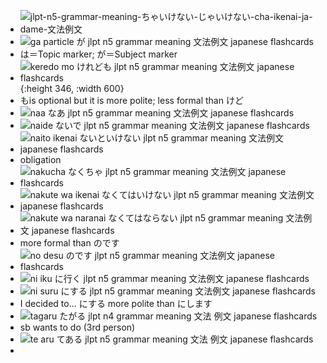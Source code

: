 - ![jlpt-n5-grammar-meaning-ちゃいけない-じゃいけない-cha-ikenai-ja-dame-文法例文](https://jlptsensei.com/wp-content/uploads/2019/08/001-jlpt-n5-grammar-meaning-%E3%81%A1%E3%82%83%E3%81%84%E3%81%91%E3%81%AA%E3%81%84-%E3%81%98%E3%82%83%E3%81%84%E3%81%91%E3%81%AA%E3%81%84-cha-ikenai-ja-dame-%E6%96%87%E6%B3%95%E4%BE%8B%E6%96%87-600x338.png?ezimgfmt=ng%3Awebp%2Fngcb1%2Frs%3Adevice%2Frscb1-1)
- ![ga particle が jlpt n5 grammar meaning 文法例文 japanese flashcards](https://jlptsensei.com/wp-content/uploads/2019/09/ga-1-particle-%E3%81%8C-jlpt-n5-grammar-meaning-%E6%96%87%E6%B3%95%E4%BE%8B%E6%96%87-japanese-flashcards-600x338.png?ezimgfmt=ng%3Awebp%2Fngcb1%2Frs%3Adevice%2Frscb1-1)
- は＝Topic marker; が＝Subject marker
- ![keredo mo けれども jlpt n5 grammar meaning 文法例文 japanese flashcards](https://jlptsensei.com/wp-content/uploads/2019/08/keredo-mo-%E3%81%91%E3%82%8C%E3%81%A9%E3%82%82-jlpt-n5-grammar-meaning-%E6%96%87%E6%B3%95%E4%BE%8B%E6%96%87-japanese-flashcards-600x338.png?ezimgfmt=ng%3Awebp%2Fngcb1%2Frs%3Adevice%2Frscb1-1){:height 346, :width 600}
- もis optional but it is more polite; less formal than けど
- ![naa なあ jlpt n5 grammar meaning 文法例文 japanese flashcards](https://jlptsensei.com/wp-content/uploads/2019/09/naa-%E3%81%AA%E3%81%82-jlpt-n5-grammar-meaning-%E6%96%87%E6%B3%95%E4%BE%8B%E6%96%87-japanese-flashcards-600x338.png?ezimgfmt=ng%3Awebp%2Fngcb1%2Frs%3Adevice%2Frscb1-1)
- ![naide ないで jlpt n5 grammar meaning 文法例文 japanese flashcards](https://jlptsensei.com/wp-content/uploads/2019/08/naide-%E3%81%AA%E3%81%84%E3%81%A7-jlpt-n5-grammar-meaning-%E6%96%87%E6%B3%95%E4%BE%8B%E6%96%87-japanese-flashcards-600x338.png?ezimgfmt=ng%3Awebp%2Fngcb1%2Frs%3Adevice%2Frscb1-1)
- ![naito ikenai ないといけない jlpt n5 grammar meaning 文法例文 japanese flashcards](https://jlptsensei.com/wp-content/uploads/2020/04/naito-ikenai-%E3%81%AA%E3%81%84%E3%81%A8%E3%81%84%E3%81%91%E3%81%AA%E3%81%84-jlpt-n5-grammar-meaning-%E6%96%87%E6%B3%95%E4%BE%8B%E6%96%87-japanese-flashcards-600x338.png?ezimgfmt=ng%3Awebp%2Fngcb1%2Frs%3Adevice%2Frscb1-1)
- obligation
- ![nakucha なくちゃ jlpt n5 grammar meaning 文法例文 japanese flashcards](https://jlptsensei.com/wp-content/uploads/2019/08/nakucha-%E3%81%AA%E3%81%8F%E3%81%A1%E3%82%83-jlpt-n5-grammar-meaning-%E6%96%87%E6%B3%95%E4%BE%8B%E6%96%87-japanese-flashcards-600x338.png?ezimgfmt=ng%3Awebp%2Fngcb1%2Frs%3Adevice%2Frscb1-1)
- ![nakute wa ikenai なくてはいけない jlpt n5 grammar meaning 文法例文 japanese flashcards](https://jlptsensei.com/wp-content/uploads/2019/08/nakute-wa-ikenai-%E3%81%AA%E3%81%8F%E3%81%A6%E3%81%AF%E3%81%84%E3%81%91%E3%81%AA%E3%81%84-jlpt-n5-grammar-meaning-%E6%96%87%E6%B3%95%E4%BE%8B%E6%96%87-japanese-flashcards-600x338.png?ezimgfmt=ng%3Awebp%2Fngcb1%2Frs%3Adevice%2Frscb1-1)
- ![nakute wa naranai なくてはならない jlpt n5 grammar meaning 文法例文 japanese flashcards](https://jlptsensei.com/wp-content/uploads/2019/08/nakute-wa-naranai-%E3%81%AA%E3%81%8F%E3%81%A6%E3%81%AF%E3%81%AA%E3%82%89%E3%81%AA%E3%81%84-jlpt-n5-grammar-meaning-%E6%96%87%E6%B3%95%E4%BE%8B%E6%96%87-japanese-flashcards-600x338.png?ezimgfmt=ng%3Awebp%2Fngcb1%2Frs%3Adevice%2Frscb1-1)
- more formal than のです
- ![no desu のです jlpt n5 grammar meaning 文法例文 japanese flashcards](https://jlptsensei.com/wp-content/uploads/2019/09/no-desu-%E3%81%AE%E3%81%A7%E3%81%99-jlpt-n5-grammar-meaning-%E6%96%87%E6%B3%95%E4%BE%8B%E6%96%87-japanese-flashcards-600x338.png?ezimgfmt=ng%3Awebp%2Fngcb1%2Frs%3Adevice%2Frscb1-1)
- ![ni iku に行く jlpt n5 grammar meaning 文法例文 japanese flashcards](https://jlptsensei.com/wp-content/uploads/2019/09/ni-iku-%E3%81%AB%E8%A1%8C%E3%81%8F-jlpt-n5-grammar-meaning-%E6%96%87%E6%B3%95%E4%BE%8B%E6%96%87-japanese-flashcards-600x338.png?ezimgfmt=rs:600x338/rscb1/ngcb1/notWebP)
- ![ni suru にする jlpt n5 grammar meaning 文法例文 japanese flashcards](https://jlptsensei.com/wp-content/uploads/2019/08/ni-suru-%E3%81%AB%E3%81%99%E3%82%8B-jlpt-n5-grammar-meaning-%E6%96%87%E6%B3%95%E4%BE%8B%E6%96%87-japanese-flashcards-600x338.png?ezimgfmt=ng%3Awebp%2Fngcb1%2Frs%3Adevice%2Frscb1-1)
- I decided to... にする more polite than にします
- ![tagaru たがる jlpt n4 grammar meaning 文法 例文 japanese flashcards](https://jlptsensei.com/wp-content/uploads/2017/09/tagaru-%E3%81%9F%E3%81%8C%E3%82%8B-jlpt-n4-grammar-meaning-%E6%96%87%E6%B3%95-%E4%BE%8B%E6%96%87-japanese-flashcards-600x338.png?ezimgfmt=ng%3Awebp%2Fngcb1%2Frs%3Adevice%2Frscb1-1)
- sb wants to do (3rd person)
- ![te aru てある jlpt n5 grammar meaning 文法 例文 japanese flashcards](https://jlptsensei.com/wp-content/uploads/2017/10/te-aru-%E3%81%A6%E3%81%82%E3%82%8B-jlpt-n5-grammar-meaning-%E6%96%87%E6%B3%95-%E4%BE%8B%E6%96%87-japanese-flashcards-600x338.png?ezimgfmt=ng%3Awebp%2Fngcb1%2Frs%3Adevice%2Frscb1-1)
-